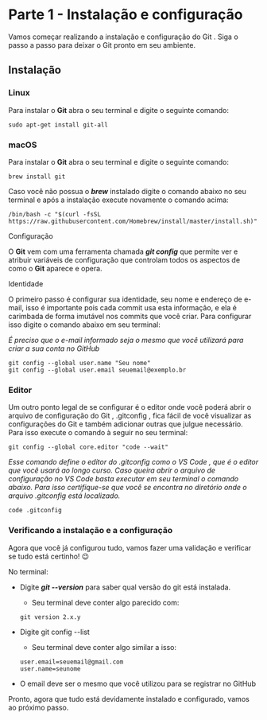 # Parte 1 - Instalação e configuração

Vamos começar realizando a instalação e configuração do Git . Siga o passo a passo para deixar o Git pronto em seu ambiente.

## Instalação

### Linux

Para instalar o **Git** abra o seu terminal e digite o seguinte comando:

```
sudo apt-get install git-all
```

### macOS

Para instalar o **Git** abra o seu terminal e digite o seguinte comando:

```
brew install git
```

Caso você não possua o ***brew*** instalado digite o comando abaixo no seu terminal e após a instalação execute novamente o comando acima:

```
/bin/bash -c "$(curl -fsSL https://raw.githubusercontent.com/Homebrew/install/master/install.sh)"
```

Configuração

O **Git** vem com uma ferramenta chamada ***git config*** que permite ver e atribuir variáveis de configuração que controlam todos os aspectos de como o **Git** aparece e opera.

Identidade

O primeiro passo é configurar sua identidade, seu nome e endereço de e-mail, isso é importante pois cada commit usa esta informação, e ela é carimbada de forma imutável nos commits que você criar. Para configurar isso digite o comando abaixo em seu terminal:

_É preciso que o e-mail informado seja o mesmo que você utilizará para criar a sua conta no GitHub_

```
git config --global user.name "Seu nome"
git config --global user.email seuemail@exemplo.br
```

### Editor

Um outro ponto legal de se configurar é o editor onde você poderá abrir o arquivo de configuração do Git , .gitconfig , fica fácil de você visualizar as configurações do Git e também adicionar outras que julgue necessário. Para isso execute o comando à seguir no seu terminal:

```
git config --global core.editor "code --wait"
```

_Esse comando define o editor do .gitconfig como o VS Code , que é o editor que você usará ao longo curso. Caso queira abrir o arquivo de configuração no VS Code basta executar em seu terminal o comando abaixo. Para isso certifique-se que você se encontra no diretório onde o arquivo .gitconfig está localizado._

```
code .gitconfig
```

### Verificando a instalação e a configuração

Agora que você já configurou tudo, vamos fazer uma validação e verificar se tudo está certinho! 😉

No terminal:

* Digite ***git --version*** para saber qual versão do git está instalada.

  * Seu terminal deve conter algo parecido com:
  ```
  git version 2.x.y
  ```

* Digite git config --list

  * Seu terminal deve conter algo similar a isso:  
  ```
  user.email=seuemail@gmail.com
  user.name=seunome
  ```
  
* O email deve ser o mesmo que você utilizou para se registrar no GitHub

Pronto, agora que tudo está devidamente instalado e configurado, vamos ao próximo passo.
  
